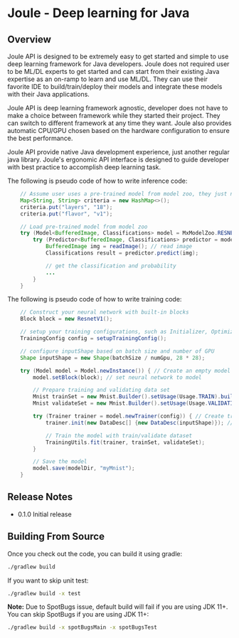 Joule - Deep learning for Java
==============================

## Overview

Joule API is designed to be extremely easy to get started and simple to
use deep learning framework for Java developers. Joule does not required user to be ML/DL experts to get started
and can start from their existing Java expertise as an on-ramp to learn and use ML/DL. They can
use their favorite IDE to build/train/deploy their models and integrate these models with their
Java applications. 

Joule API is deep learning framework agnostic, developer does not have to make a choice
between framework while they started their project. They can switch to different framework at any
time they want. Joule also provides automatic CPU/GPU chosen based on the hardware configuration to ensure the best performance.

Joule API provide native Java development experience, just another regular java library.
Joule's ergonomic API interface is designed to guide developer with best practice to accomplish
deep learning task.

The following is pseudo code of how to write inference code:

```java
    // Assume user uses a pre-trained model from model zoo, they just need to load it
    Map<String, String> criteria = new HashMap<>();
    criteria.put("layers", "18");
    criteria.put("flavor", "v1");

    // Load pre-trained model from model zoo
    try (Model<BufferedImage, Classifications> model = MxModelZoo.RESNET.loadModel(criteria)) {
        try (Predictor<BufferedImage, Classifications> predictor = model.newPredictor()) {
            BufferedImage img = readImage(); // read image
            Classifications result = predictor.predict(img);

            // get the classification and probability
            ...
        }
    }
```

The following is pseudo code of how to write training code:

```java
    // Construct your neural network with built-in blocks
    Block block = new ResnetV1();

    // setup your training configurations, such as Initializer, Optimizer, Loss ...
    TrainingConfig config = setupTrainingConfig();

    // configure inputShape based on batch size and number of GPU
    Shape inputShape = new Shape(batchSize / numGpu, 28 * 28);

    try (Model model = Model.newInstance()) { // Create an empty model
        model.setBlock(block); // set neural network to model

        // Prepare training and validating data set
        Mnist trainSet = new Mnist.Builder().setUsage(Usage.TRAIN).build();
        Mnist validateSet = new Mnist.Builder().setUsage(Usage.VALIDATION).build();

        try (Trainer trainer = model.newTrainer(config)) { // Create training session
            trainer.init(new DataDesc[] {new DataDesc(inputShape)}); // initialize trainer

            // Train the model with train/validate dataset             
            TrainingUtils.fit(trainer, trainSet, validateSet);
        }

        // Save the model
        model.save(modelDir, "myMnist");
    }
```


## Release Notes
* 0.1.0 Initial release

## Building From Source

Once you check out the code, you can build it using gradle:

```sh
./gradlew build
```

If you want to skip unit test:
```sh
./gradlew build -x test
```

**Note:** Due to SpotBugs issue, default build will fail if you are using JDK 11+.
You can skip SpotBugs if you are using JDK 11+:
```sh
./gradlew build -x spotBugsMain -x spotBugsTest
```
